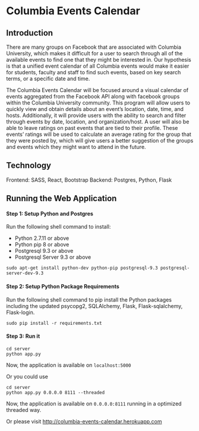 # Columbia Events Calendar

## Introduction

There are many groups on Facebook that are associated with Columbia University, which makes it difficult for a user to search through all of the available events to find one that they might be interested in. Our hypothesis is that a unified event calendar of all Columbia events would make it easier for students, faculty and staff to find such events, based on key search terms, or a specific date and time. 
  
The Columbia Events Calendar will be focused around a visual calendar of events aggregated from the Facebook API along with facebook groups within the Columbia University community. This program will allow users to quickly view and obtain details about an event’s location, date, time, and hosts. Additionally, it will provide users with the ability to search and filter through events by date, location, and organization/host. A user will also be able to leave ratings on past events that are tied to their profile. These events’ ratings will be used to calculate an average rating for the group that they were posted by, which will give users a better suggestion of the groups and events which they might want to attend in the future. 

## Technology

Frontend: SASS, React, Bootstrap
Backend: Postgres, Python, Flask

## Running the Web Application

#### Step 1: Setup Python and Postgres

Run the following shell command to install:
* Python 2.7.11 or above
* Python pip 8 or above
* Postgresql 9.3 or above
* Postgresql Server 9.3 or above
```
sudo apt-get install python-dev python-pip postgresql-9.3 postgresql-server-dev-9.3
```

#### Step 2: Setup Python Package Requirements

Run the following shell command to pip install the Python packages including the updated psycopg2, SQLAlchemy, Flask, Flask-sqlalchemy, Flask-login.
```
sudo pip install -r requirements.txt
```

#### Step 3: Run it

```
cd server
python app.py
```
Now, the application is available on `localhost:5000`

Or you could use
```
cd server
python app.py 0.0.0.0 8111 --threaded
```
Now, the application is available on `0.0.0.0:8111` running in a optimized threaded way.

Or please visit http://columbia-events-calendar.herokuapp.com
